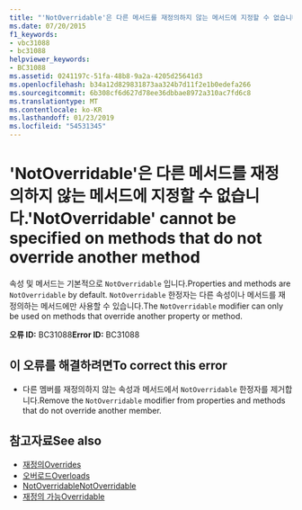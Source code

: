 ```yaml
---
title: "'NotOverridable'은 다른 메서드를 재정의하지 않는 메서드에 지정할 수 없습니다."
ms.date: 07/20/2015
f1_keywords:
- vbc31088
- bc31088
helpviewer_keywords:
- BC31088
ms.assetid: 0241197c-51fa-48b8-9a2a-4205d25641d3
ms.openlocfilehash: b34a12d829831873aa324b7d11f2e1b0edefa266
ms.sourcegitcommit: 6b308cf6d627d78ee36dbbae8972a310ac7fd6c8
ms.translationtype: MT
ms.contentlocale: ko-KR
ms.lasthandoff: 01/23/2019
ms.locfileid: "54531345"
---
```

# <a name="notoverridable-cannot-be-specified-on-methods-that-do-not-override-another-method"></a><span data-ttu-id="14494-102">'NotOverridable'은 다른 메서드를 재정의하지 않는 메서드에 지정할 수 없습니다.</span><span class="sxs-lookup"><span data-stu-id="14494-102">'NotOverridable' cannot be specified on methods that do not override another method</span></span>
<span data-ttu-id="14494-103">속성 및 메서드는 기본적으로 `NotOverridable` 입니다.</span><span class="sxs-lookup"><span data-stu-id="14494-103">Properties and methods are `NotOverridable` by default.</span></span> <span data-ttu-id="14494-104">`NotOverridable` 한정자는 다른 속성이나 메서드를 재정의하는 메서드에만 사용할 수 있습니다.</span><span class="sxs-lookup"><span data-stu-id="14494-104">The `NotOverridable` modifier can only be used on methods that override another property or method.</span></span>  
  
 <span data-ttu-id="14494-105">**오류 ID:** BC31088</span><span class="sxs-lookup"><span data-stu-id="14494-105">**Error ID:** BC31088</span></span>  
  
## <a name="to-correct-this-error"></a><span data-ttu-id="14494-106">이 오류를 해결하려면</span><span class="sxs-lookup"><span data-stu-id="14494-106">To correct this error</span></span>  
  
-   <span data-ttu-id="14494-107">다른 멤버를 재정의하지 않는 속성과 메서드에서 `NotOverridable` 한정자를 제거합니다.</span><span class="sxs-lookup"><span data-stu-id="14494-107">Remove the `NotOverridable` modifier from properties and methods that do not override another member.</span></span>  
  
## <a name="see-also"></a><span data-ttu-id="14494-108">참고자료</span><span class="sxs-lookup"><span data-stu-id="14494-108">See also</span></span>
- [<span data-ttu-id="14494-109">재정의</span><span class="sxs-lookup"><span data-stu-id="14494-109">Overrides</span></span>](../../visual-basic/language-reference/modifiers/overrides.md)
- [<span data-ttu-id="14494-110">오버로드</span><span class="sxs-lookup"><span data-stu-id="14494-110">Overloads</span></span>](../../visual-basic/language-reference/modifiers/overloads.md)
- [<span data-ttu-id="14494-111">NotOverridable</span><span class="sxs-lookup"><span data-stu-id="14494-111">NotOverridable</span></span>](../../visual-basic/language-reference/modifiers/notoverridable.md)
- [<span data-ttu-id="14494-112">재정의 가능</span><span class="sxs-lookup"><span data-stu-id="14494-112">Overridable</span></span>](../../visual-basic/language-reference/modifiers/overridable.md)
